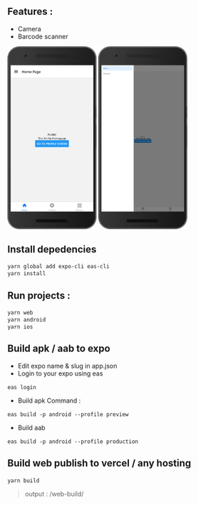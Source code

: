 ## Features :
- Camera
- Barcode scanner

<img src="./assets/main.png" width="200"/>
<img src="./assets/drawer.png" width="200"/>


## Install depedencies
```
yarn global add expo-cli eas-cli
yarn install
```

## Run projects :
```
yarn web
yarn android
yarn ios
```

## Build apk / aab to expo

- Edit expo name & slug in app.json
- Login to your expo using eas
```
eas login
```

- Build apk Command :

```
eas build -p android --profile preview
```

- Build aab
```
eas build -p android --profile production
```

## Build web publish to vercel / any hosting
```
yarn build
```
> output : /web-build/